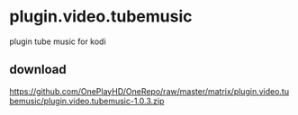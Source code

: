 # plugin.video.tubemusic
plugin tube music for kodi

## download
https://github.com/OnePlayHD/OneRepo/raw/master/matrix/plugin.video.tubemusic/plugin.video.tubemusic-1.0.3.zip
